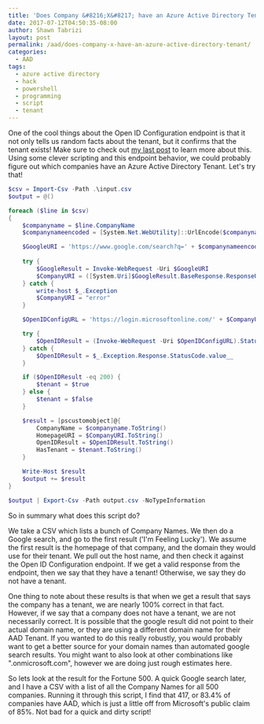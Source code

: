 ```yaml
---
title: 'Does Company &#8216;X&#8217; have an Azure Active Directory Tenant?'
date: 2017-07-12T04:50:35-08:00
author: Shawn Tabrizi
layout: post
permalink: /aad/does-company-x-have-an-azure-active-directory-tenant/
categories:
  - AAD
tags:
  - azure active directory
  - hack
  - powershell
  - programming
  - script
  - tenant
---
```

<p>One of the cool things about the Open ID Configuration endpoint is that it not only tells us random facts about the tenant, but it confirms that the tenant exists! Make sure to check out <a href="https://shawntabrizi.com/blog/index.php/2017/07/11/secret-apis-in-azure-active-directory-and-azure-resource-manager/">my last post</a> to learn more about this. Using some clever scripting and this endpoint behavior, we could probably figure out which companies have an Azure Active Directory Tenant. Let's try that!</p>

```powershell
$csv = Import-Csv -Path .\input.csv
$output = @()

foreach ($line in $csv)
{
    $companyname = $line.CompanyName
    $companynameencoded = [System.Net.WebUtility]::UrlEncode($companyname)

    $GoogleURI = 'https://www.google.com/search?q=' + $companynameencoded + '&amp;btnI'
 
    try { 
        $GoogleResult = Invoke-WebRequest -Uri $GoogleURI
        $CompanyURI = ([System.Uri]$GoogleResult.BaseResponse.ResponseUri).Host.split('.')[-2..-1] -join '.'
    } catch {
        write-host $_.Exception
        $CompanyURI = "error"
    }

    $OpenIDConfigURL = 'https://login.microsoftonline.com/' + $CompanyURI + '/.well-known/openid-configuration'

    try {
        $OpenIDResult = (Invoke-WebRequest -Uri $OpenIDConfigURL).StatusCode
    } catch {
        $OpenIDResult = $_.Exception.Response.StatusCode.value__
    }

    if ($OpenIDResult -eq 200) {
        $tenant = $true
    } else {
        $tenant = $false
    }

    $result = [pscustomobject]@{
        CompanyName = $companyname.ToString()
        HomepageURI = $CompanyURI.ToString()
        OpenIDResult = $OpenIDResult.ToString()
        HasTenant = $tenant.ToString()
    }

    Write-Host $result
    $output += $result 
}

$output | Export-Csv -Path output.csv -NoTypeInformation
```

<p>So in summary what does this script do?</p>

<p>We take a CSV which lists a bunch of Company Names. We then do a Google search, and go to the first result ('I'm Feeling Lucky'). We assume the first result is the homepage of that company, and the domain they would use for their tenant. We pull out the host name, and then check it against the Open ID Configuration endpoint. If we get a valid response from the endpoint, then we say that they have a tenant! Otherwise, we say they do not have a tenant.</p>

<p>One thing to note about these results is that when we get a result that says the company has a tenant, we are nearly 100% correct in that fact. However, if we say that a company does not have a tenant, we are not necessarily correct. It is possible that the google result did not point to their actual domain name, or they are using a different domain name for their AAD Tenant. If you wanted to do this really robustly, you would probably want to get a better source for your domain names than automated google search results. You might want to also look at other combinations like "<companyname>.onmicrosoft.com", however we are doing just rough estimates here.</p>

<p>So lets look at the result for the Fortune 500. A quick Google search later, and I have a CSV with a list of all the Company Names for all 500 companies. Running it through this script, I find that 417, or 83.4% of companies have AAD, which is just a little off from Microsoft's public claim of 85%. Not bad for a quick and dirty script!</p>